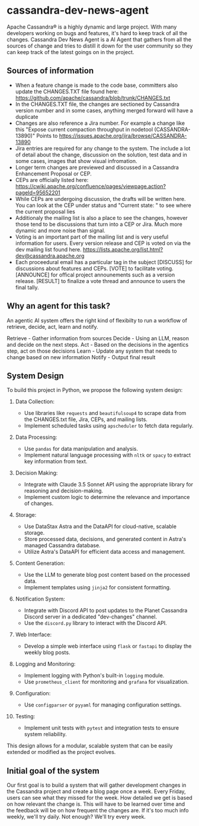 # cassandra-dev-news-agent

Apache Cassandra® is a highly dynamic and large project. With many developers working on bugs and features, it's hard to keep track of all the changes. Cassandra Dev News Agent is a AI Agent that gathers from all the sources of change and tries to distill it down for the user community so they can keep track of the latest goings on in the project. 

## Sources of information
 - When a feature change is made to the code base, committers also update the CHANGES.TXT file found here: https://github.com/apache/cassandra/blob/trunk/CHANGES.txt
 - In the CHANGES.TXT file, the changes are sectioned by Cassandra version number and in some cases, anything merged forward will have a duplicate
 - Changes are also reference a Jira number. For example a change like this "Expose current compaction throughput in nodetool (CASSANDRA-13890)" Points to https://issues.apache.org/jira/browse/CASSANDRA-13890
 - Jira entries are required for any change to the system. The include a lot of detail about the change, discussion on the solution, test data and in some cases, images that show visual infromation. 
 - Longer term changes are previewed and discussed in a Cassandra Enhancement Proposal or CEP. 
 - CEPs are officially listed here: https://cwiki.apache.org/confluence/pages/viewpage.action?pageId=95652201
 - While CEPs are undergoing discussion, the drafts will be written here. You can look at the CEP under status and "Current state: " to see where the current proposal lies
 - Additionaly the mailing list is also a place to see the changes, however those tend to be discussions that turn into a CEP or Jira. Much more dynamic and more noise than signal. 
 - Voting is an important part of the mailing list and is very useful information for users. Every version release and CEP is voted on via the dev mailing list found here. https://lists.apache.org/list.html?dev@cassandra.apache.org
 - Each proceedural email has a particular tag in the subject [DISCUSS] for discussions about features and CEPs. [VOTE] to facilitate  voting. [ANNOUNCE] for offical project announements such as a version release. [RESULT] to finalize a vote thread and announce to users the final tally.

## Why an agent for this task?

An agentic AI system  offers the right kind of flexibilty to run a workflow of retrieve, decide, act, learn and notify.

Retrieve - Gather information from sources
Decide - Using an LLM, reason and decide on the next steps.
Act - Based on the decisions in the agentics step, act on those decisions
Learn - Update any system that needs to change based on new information
Notify - Output final result

## System Design

To build this project in Python, we propose the following system design:

1. Data Collection:
   - Use libraries like `requests` and `beautifulsoup4` to scrape data from the CHANGES.txt file, Jira, CEPs, and mailing lists.
   - Implement scheduled tasks using `apscheduler` to fetch data regularly.

2. Data Processing:
   - Use `pandas` for data manipulation and analysis.
   - Implement natural language processing with `nltk` or `spacy` to extract key information from text.

3. Decision Making:
   - Integrate with Claude 3.5 Sonnet API using the appropriate library for reasoning and decision-making.
   - Implement custom logic to determine the relevance and importance of changes.

4. Storage:
   - Use DataStax Astra and the DataAPI for cloud-native, scalable storage.
   - Store processed data, decisions, and generated content in Astra's managed Cassandra database.
   - Utilize Astra's DataAPI for efficient data access and management.

5. Content Generation:
   - Use the LLM to generate blog post content based on the processed data.
   - Implement templates using `jinja2` for consistent formatting.

6. Notification System:
   - Integrate with Discord API to post updates to the Planet Cassandra Discord server in a dedicated "dev-changes" channel.
   - Use the `discord.py` library to interact with the Discord API.

7. Web Interface:
   - Develop a simple web interface using `flask` or `fastapi` to display the weekly blog posts.

8. Logging and Monitoring:
   - Implement logging with Python's built-in `logging` module.
   - Use `prometheus_client` for monitoring and `grafana` for visualization.

9. Configuration:
   - Use `configparser` or `pyyaml` for managing configuration settings.

10. Testing:
    - Implement unit tests with `pytest` and integration tests to ensure system reliability.

This design allows for a modular, scalable system that can be easily extended or modified as the project evolves.

## Initial goal of the system
Our first goal is to build a system that will gather development changes in the Cassandra project and create a blog page once a week. Every Friday, users can see what they missed for the week. How detailed we get is based on how relevant the change is. This will have to be learned over time and the feedback will be on how frequent the changes are. If it's too much info weekly, we'll try daily. Not enough? We'll try every week. 
